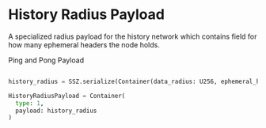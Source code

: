 # History Radius Payload

A specialized radius payload for the history network which contains field for how many ephemeral headers the node holds.

Ping and Pong Payload
```python

history_radius = SSZ.serialize(Container(data_radius: U256, ephemeral_header_count=U16))

HistoryRadiusPayload = Container(
  type: 1,
  payload: history_radius
)
```
